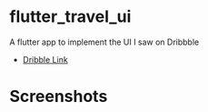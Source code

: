 # flutter_travel_ui

A flutter app to implement the UI I saw on Dribbble


- [Dribble Link](https://dribbble.com/shots/6510521-Travel-App-for-booking-unique-experience/attachments)



# Screenshots
